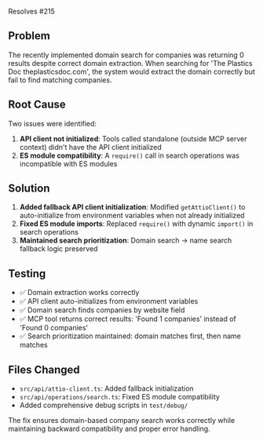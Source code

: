 Resolves #215

## Problem
The recently implemented domain search for companies was returning 0 results despite correct domain extraction. When searching for 'The Plastics Doc theplasticsdoc.com', the system would extract the domain correctly but fail to find matching companies.

## Root Cause
Two issues were identified:
1. **API client not initialized**: Tools called standalone (outside MCP server context) didn't have the API client initialized
2. **ES module compatibility**: A `require()` call in search operations was incompatible with ES modules

## Solution
1. **Added fallback API client initialization**: Modified `getAttioClient()` to auto-initialize from environment variables when not already initialized
2. **Fixed ES module imports**: Replaced `require()` with dynamic `import()` in search operations
3. **Maintained search prioritization**: Domain search → name search fallback logic preserved

## Testing
- ✅ Domain extraction works correctly
- ✅ API client auto-initializes from environment variables  
- ✅ Domain search finds companies by website field
- ✅ MCP tool returns correct results: 'Found 1 companies' instead of 'Found 0 companies'
- ✅ Search prioritization maintained: domain matches first, then name matches

## Files Changed
- `src/api/attio-client.ts`: Added fallback initialization
- `src/api/operations/search.ts`: Fixed ES module compatibility
- Added comprehensive debug scripts in `test/debug/`

The fix ensures domain-based company search works correctly while maintaining backward compatibility and proper error handling. 